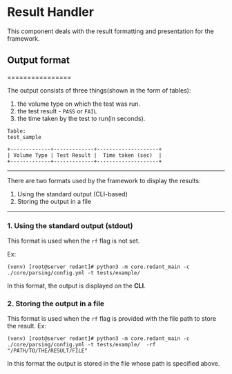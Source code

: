 # Result Handler

This component deals with the result formatting and presentation for the framework. 

## Output format
================

The output consists of three things(shown in the form of tables):

1. the volume type on which the test was run.
2. the test result - `PASS` or `FAIL`
3. the time taken by the test to run(in seconds).

```console
Table:
test_sample

+-------------+-------------+--------------------+
| Volume Type | Test Result |  Time taken (sec)  |
+-------------+-------------+--------------------+
```
---
There are two formats used by the framework to display the results:
1. Using the standard output (CLI-based)
2. Storing the output in a file 
---

### 1. Using the standard output (stdout)
This format is used when the `rf` flag is not set. 

Ex: 
```console
(venv) [root@server redant]# python3 -m core.redant_main -c ./core/parsing/config.yml -t tests/example/
```
In this format, the output is displayed on the <b>CLI</b>.

### 2. Storing the output in a file
This format is used when the `rf` flag is provided with the file path to store the result. Ex:
```console
(venv) [root@server redant]# python3 -m core.redant_main -c ./core/parsing/config.yml -t tests/example/  -rf "/PATH/TO/THE/RESULT/FILE"
```
In this format the output is stored in the file whose path is specified above.
